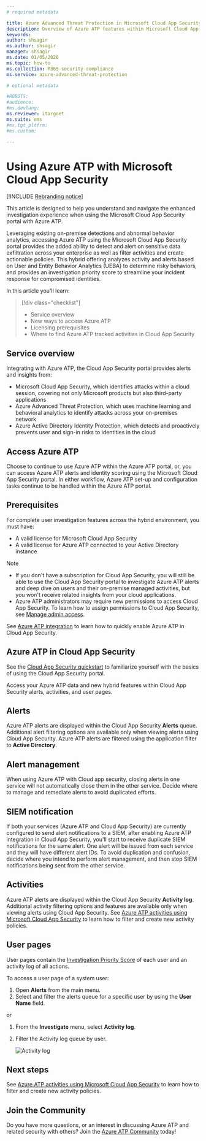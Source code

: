 ```yaml
---
# required metadata

title: Azure Advanced Threat Protection in Microsoft Cloud App Security
description: Overview of Azure ATP features within Microsoft Cloud App Security.
keywords:
author: shsagir
ms.author: shsagir
manager: shsagir
ms.date: 01/05/2020
ms.topic: how-to
ms.collection: M365-security-compliance
ms.service: azure-advanced-threat-protection

# optional metadata

#ROBOTS:
#audience:
#ms.devlang:
ms.reviewer: itargoet
ms.suite: ems
#ms.tgt_pltfrm:
#ms.custom:

---
```


# Using Azure ATP with Microsoft Cloud App Security

[!INCLUDE [Rebranding notice](includes/banner.md)]

This article is designed to help you understand and navigate the enhanced investigation experience when using the Microsoft Cloud App Security portal with Azure ATP.

Leveraging existing on-premise detections and abnormal behavior analytics, accessing Azure ATP using the Microsoft Cloud App Security portal provides the added ability to detect and alert on sensitive data exfiltration across your enterprise as well as filter activities and create actionable policies. This hybrid offering analyzes activity and alerts based on User and Entity Behavior Analytics (UEBA) to determine risky behaviors, and provides an  investigation priority score to streamline your incident response for compromised identities.

In this article you'll learn:

> [!div class="checklist"]
>
> - Service overview
> - New ways to access Azure ATP
> - Licensing prerequisites
> - Where to find Azure ATP tracked activities in Cloud App Security

## Service overview

Integrating with Azure ATP, the Cloud App Security portal provides alerts and insights from:

- Microsoft Cloud App Security, which identifies attacks within a cloud session, covering not only Microsoft products but also third-party applications
- Azure Advanced Threat Protection, which uses machine learning and behavioral analytics to identify attacks across your on-premises network
- Azure Active Directory Identity Protection, which detects and proactively prevents user and sign-in risks to identities in the cloud

## Access Azure ATP

Choose to continue to use Azure ATP within the Azure ATP portal, or, you can access Azure ATP alerts and identity scoring using the Microsoft Cloud App Security portal. In either workflow, Azure ATP set-up and configuration tasks continue to be handled within the Azure ATP portal.

## Prerequisites

For complete user investigation features across the hybrid environment, you must have:

- A valid license for Microsoft Cloud App Security
- A valid license for Azure ATP connected to your Active Directory instance

>[!NOTE]
>
> - If you don't have a subscription for Cloud App Security, you will still be able to use the Cloud App Security portal to investigate Azure ATP alerts and deep dive on users and their on-premise managed activities, but you won't receive related insights from your cloud applications.
> - Azure ATP administrators may require new permissions to access Cloud App Security. To learn how to assign permissions to Cloud App Security, see [Manage admin access](/cloud-app-security/manage-admins).

See [Azure ATP integration](/cloud-app-security/aatp-integration) to learn how to quickly enable Azure ATP in Cloud App Security.

## Azure ATP in Cloud App Security

See the [Cloud App Security quickstart](/cloud-app-security/getting-started-with-cloud-app-security) to familiarize yourself with the basics of using the Cloud App Security portal.

Access your Azure ATP data and new hybrid features within Cloud App Security alerts, activities, and user pages.

## Alerts

Azure ATP alerts are displayed within the Cloud App Security **Alerts** queue. Additional alert filtering options are available only when viewing alerts using Cloud App Security. Azure ATP alerts are filtered using the application filter to **Active Directory**.

## Alert management

When using Azure ATP with Cloud app security, closing alerts in one service will not automatically close them in the other service. Decide where to manage and remediate alerts to avoid duplicated efforts.

## SIEM notification

If both your services (Azure ATP and Cloud App Security) are currently configured to send alert notifications to a SIEM, after enabling Azure ATP integration in Cloud App Security, you'll start to receive duplicate SIEM notifications for the same alert. One alert will be issued from each service and they will have different alert IDs. To avoid duplication and confusion, decide where you intend to perform alert management, and then stop SIEM notifications being sent from the other service.

## Activities

Azure ATP alerts are displayed within the Cloud App Security **Activity log**. Additional activity filtering options and features are available only when viewing alerts using Cloud App Security. See [Azure ATP activities using Microsoft Cloud App Security](activities-filtering-mcas.md) to learn how to filter and create new activity policies.

## User pages

User pages contain the [Investigation Priority Score](/cloud-app-security/tutorial-ueba) of each user and an activity log of all actions.

To access a user page of a system user:
1. Open **Alerts** from the main menu.
1. Select and filter the alerts queue for a specific user by using the **User Name** field.

 or

1. From the **Investigate** menu, select **Activity log**.
1. Filter the Activity log queue by user.

    ![Activity log](media/atp-mcas-activity-filter.png)

## Next steps

See [Azure ATP activities using Microsoft Cloud App Security](activities-filtering-mcas.md) to learn how to filter and create new activity policies.

## Join the Community

Do you have more questions, or an interest in discussing Azure ATP and related security with others? Join the [Azure ATP Community](https://techcommunity.microsoft.com/t5/Azure-Advanced-Threat-Protection/bd-p/AzureAdvancedThreatProtection) today!